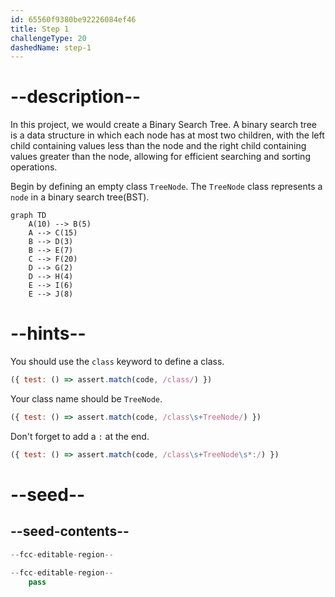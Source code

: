 ```yaml
---
id: 65560f9380be92226084ef46
title: Step 1
challengeType: 20
dashedName: step-1
---
```


# --description--

In this project, we would create a Binary Search Tree. A binary search tree is a data structure in which each node has at most two children, with the left child containing values less than the node and the right child containing values greater than the node, allowing for efficient searching and sorting operations.

Begin by defining an empty class `TreeNode`. The `TreeNode` class represents a `node` in a binary search tree(BST).

```mermaid
graph TD
    A(10) --> B(5)
    A --> C(15)
    B --> D(3)
    B --> E(7)
    C --> F(20)
    D --> G(2)
    D --> H(4)
    E --> I(6)
    E --> J(8)

```

# --hints--

You should use the `class` keyword to define a class.

```js
({ test: () => assert.match(code, /class/) })
```

Your class name should be `TreeNode`.

```js
({ test: () => assert.match(code, /class\s+TreeNode/) })
```

Don't forget to add a `:` at the end.

```js
({ test: () => assert.match(code, /class\s+TreeNode\s*:/) })
```

# --seed--

## --seed-contents--

```py
--fcc-editable-region--

--fcc-editable-region--
    pass
```

